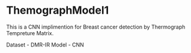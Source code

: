 # ThemographModel1
This is a CNN implimention for Breast cancer detection by Thermograph Tempreture Matrix.

Dataset - DMR-IR
Model - CNN
